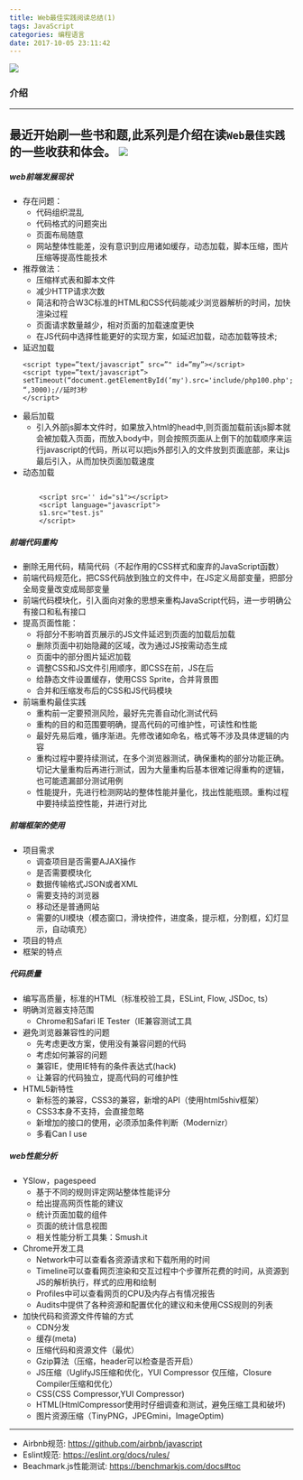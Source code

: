 ```yaml
---
title: Web最佳实践阅读总结(1)
tags: JavaScript
categories: 编程语言
date: 2017-10-05 23:11:42
---
```

![](https://badge.juejin.im/entry/59d9c9dcf265da06456da777/likes.svg?style=flat-square)
### 介绍
----
最近开始刷一些书和题,此系列是介绍在读`Web最佳实践`的一些收获和体会。
![](http://ou42j47mq.bkt.clouddn.com/2017-10-05-webbest.jpg)
---
##### web前端发展现状
 * 存在问题：
    * 代码组织混乱
    * 代码格式的问题突出
    * 页面布局随意
    * 网站整体性能差，没有意识到应用诸如缓存，动态加载，脚本压缩，图片压缩等提高性能技术
 * 推荐做法：
    * 压缩样式表和脚本文件
    * 减少HTTP请求次数
    * 简洁和符合W3C标准的HTML和CSS代码能减少浏览器解析的时间，加快渲染过程
    * 页面请求数量越少，相对页面的加载速度更快
    * 在JS代码中选择性能更好的实现方案，如延迟加载，动态加载等技术;
 * 延迟加载
    ```
    <script type=”text/javascript” src=”" id=”my”></script> 
    <script type=”text/javascript”> 
    setTimeout(“document.getElementById(‘my').src='include/php100.php'; “,3000);//延时3秒 
    </script> 

    ```
 * 最后加载
    * 引入外部js脚本文件时，如果放入html的head中,则页面加载前该js脚本就会被加载入页面，而放入body中，则会按照页面从上倒下的加载顺序来运行javascript的代码，所以可以把js外部引入的文件放到页面底部，来让js最后引入，从而加快页面加载速度
 * 动态加载
    ```
    
        <scrīpt src='' id="s1"></scrīpt> 
        <scrīpt language="javascrīpt"> 
        s1.src="test.js" 
        </scrīpt> 
    ```
##### 前端代码重构
 * 删除无用代码，精简代码（不起作用的CSS样式和废弃的JavaScript函数）
 * 前端代码规范化，把CSS代码放到独立的文件中，在JS定义局部变量，把部分全局变量改变成局部变量
 * 前端代码模块化，引入面向对象的思想来重构JavaScript代码，进一步明确公有接口和私有接口
 * 提高页面性能：
    * 将部分不影响首页展示的JS文件延迟到页面的加载后加载
    * 删除页面中初始隐藏的区域，改为通过JS按需动态生成
    * 页面中的部分图片延迟加载
    * 调整CSS和JS文件引用顺序，即CSS在前，JS在后
    * 给静态文件设置缓存，使用CSS Sprite，合并背景图
    * 合并和压缩发布后的CSS和JS代码模块
 * 前端重构最佳实践
    * 重构前一定要预测风险，最好先完善自动化测试代码
    * 重构的目的和范围要明确，提高代码的可维护性，可读性和性能
    * 最好先易后难，循序渐进。先修改诸如命名，格式等不涉及具体逻辑的内容
    * 重构过程中要持续测试，在多个浏览器测试，确保重构的部分功能正确。切记大量重构后再进行测试，因为大量重构后基本很难记得重构的逻辑，也可能遗漏部分测试用例
    * 性能提升，先进行检测网站的整体性能并量化，找出性能瓶颈。重构过程中要持续监控性能，并进行对比
##### 前端框架的使用
 * 项目需求
    * 调查项目是否需要AJAX操作
    * 是否需要模块化
    * 数据传输格式JSON或者XML
    * 需要支持的浏览器
    * 移动还是普通网站
    * 需要的UI模块（模态窗口，滑块控件，进度条，提示框，分割框，幻灯显示，自动填充）
 * 项目的特点
 * 框架的特点
##### 代码质量
 * 编写高质量，标准的HTML（标准校验工具，ESLint, Flow, JSDoc, ts）
 * 明确浏览器支持范围
    * Chrome和Safari  IE Tester（IE兼容测试工具
 * 避免浏览器兼容性的问题
    * 先考虑更改方案，使用没有兼容问题的代码
    * 考虑如何兼容的问题
    * 兼容IE，使用IE特有的条件表达式(hack)
    * 让兼容的代码独立，提高代码的可维护性
 * HTML5新特性
    * 新标签的兼容，CSS3的兼容，新增的API（使用html5shiv框架）
    * CSS3本身不支持，会直接忽略
    * 新增加的接口的使用，必须添加条件判断（Modernizr）
    * 多看Can I use
##### web性能分析
 * YSlow，pagespeed
    * 基于不同的规则评定网站整体性能评分
    * 给出提高网页性能的建议
    * 统计页面加载的组件
    * 页面的统计信息视图
    * 相关性能分析工具集：Smush.it
 * Chrome开发工具
    * Network中可以查看各资源请求和下载所用的时间
    * Timeline可以查看网页渲染和交互过程中个步骤所花费的时间，从资源到JS的解析执行，样式的应用和绘制
    * Profiles中可以查看网页的CPU及内存占有情况报告
    * Audits中提供了各种资源和配置优化的建议和未使用CSS规则的列表
 * 加快代码和资源文件传输的方式
    * CDN分发
    * 缓存(meta)
    * 压缩代码和资源文件（最优）
    * Gzip算法（压缩，header可以检查是否开启）
    * JS压缩（UglifyJS压缩和优化，YUI Compressor 仅压缩，Closure Compiler压缩和优化）
    * CSS(CSS Compressor,YUI Compressor)
    * HTML(HtmlCompressor使用时仔细调查和测试，避免压缩工具和破坏)
    * 图片资源压缩（TinyPNG，JPEGmini，ImageOptim)

---
* Airbnb规范: https://github.com/airbnb/javascript
* Eslint规范: https://eslint.org/docs/rules/
* Beachmark.js性能测试: https://benchmarkjs.com/docs#toc

